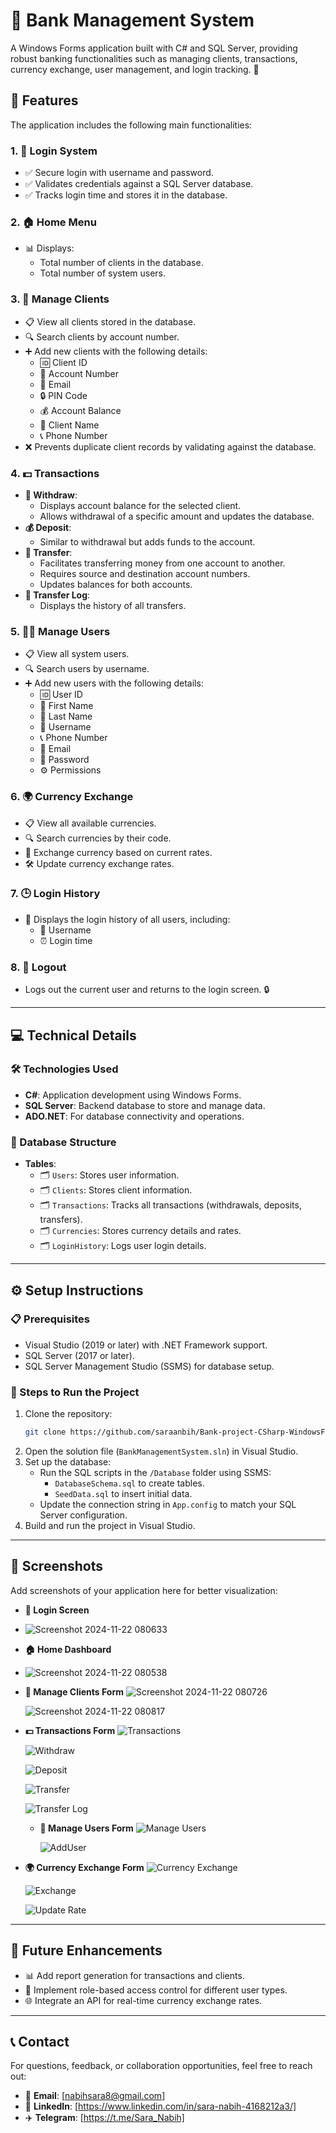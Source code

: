 # **🏦 Bank Management System**

A Windows Forms application built with C# and SQL Server, providing robust banking functionalities such as managing clients, transactions, currency exchange, user management, and login tracking. 💼

## **🌟 Features**
The application includes the following main functionalities:

### 1. **🔑 Login System**
- ✅ Secure login with username and password.
- ✅ Validates credentials against a SQL Server database.
- ✅ Tracks login time and stores it in the database.

### 2. **🏠 Home Menu**
- 📊 Displays:
  - Total number of clients in the database.
  - Total number of system users.

### 3. **👥 Manage Clients**
- 📋 View all clients stored in the database.
- 🔍 Search clients by account number.
- ➕ Add new clients with the following details:
  - 🆔 Client ID
  - 🔢 Account Number
  - 📧 Email
  - 🔒 PIN Code
  - 💰 Account Balance
  - 🧑 Client Name
  - 📞 Phone Number
- ❌ Prevents duplicate client records by validating against the database.

### 4. **💵 Transactions**
- **💸 Withdraw**:
  - Displays account balance for the selected client.
  - Allows withdrawal of a specific amount and updates the database.
- **💰 Deposit**:
  - Similar to withdrawal but adds funds to the account.
- **🔄 Transfer**:
  - Facilitates transferring money from one account to another.
  - Requires source and destination account numbers.
  - Updates balances for both accounts.
- **📜 Transfer Log**:
  - Displays the history of all transfers.

### 5. **👩‍💻 Manage Users**
- 📋 View all system users.
- 🔍 Search users by username.
- ➕ Add new users with the following details:
  - 🆔 User ID
  - 🧑 First Name
  - 🧑 Last Name
  - 👤 Username
  - 📞 Phone Number
  - 📧 Email
  - 🔑 Password
  - ⚙️ Permissions

### 6. **🌍 Currency Exchange**
- 📋 View all available currencies.
- 🔍 Search currencies by their code.
- 💱 Exchange currency based on current rates.
- 🛠️ Update currency exchange rates.

### 7. **🕒 Login History**
- 📜 Displays the login history of all users, including:
  - 👤 Username
  - ⏰ Login time

### 8. **🚪 Logout**
- Logs out the current user and returns to the login screen. 🔒

---

## **💻 Technical Details**

### **🛠 Technologies Used**
- **C#**: Application development using Windows Forms.
- **SQL Server**: Backend database to store and manage data.
- **ADO.NET**: For database connectivity and operations.

### **📂 Database Structure**
- **Tables**:
  - 🗂️ `Users`: Stores user information.
  - 🗂️ `Clients`: Stores client information.
  - 🗂️ `Transactions`: Tracks all transactions (withdrawals, deposits, transfers).
  - 🗂️ `Currencies`: Stores currency details and rates.
  - 🗂️ `LoginHistory`: Logs user login details.

---

## **⚙️ Setup Instructions**

### **📋 Prerequisites**
- Visual Studio (2019 or later) with .NET Framework support.
- SQL Server (2017 or later).
- SQL Server Management Studio (SSMS) for database setup.

### **🚀 Steps to Run the Project**
1. Clone the repository:
   ```bash
   git clone https://github.com/saraanbih/Bank-project-CSharp-WindowsForm.git
   ```
2. Open the solution file (`BankManagementSystem.sln`) in Visual Studio.
3. Set up the database:
   - Run the SQL scripts in the `/Database` folder using SSMS:
     - `DatabaseSchema.sql` to create tables.
     - `SeedData.sql` to insert initial data.
   - Update the connection string in `App.config` to match your SQL Server configuration.
4. Build and run the project in Visual Studio.

---

## **📸 Screenshots**
Add screenshots of your application here for better visualization:
- **🔑 Login Screen**
- ![Screenshot 2024-11-22 080633](https://github.com/user-attachments/assets/d53f5b58-052d-4463-8dc6-ab36285b50fb)

- **🏠 Home Dashboard**
- ![Screenshot 2024-11-22 080538](https://github.com/user-attachments/assets/71e1c190-7405-43c4-9da6-972af79214f4)

- **👥 Manage Clients Form**
  ![Screenshot 2024-11-22 080726](https://github.com/user-attachments/assets/15ce97ca-47b8-41b8-aa2d-38b6ce371692)
  
  ![Screenshot 2024-11-22 080817](https://github.com/user-attachments/assets/5e1f513d-34f7-40f6-adea-374f11c4da0c)

- **💵 Transactions Form**
  ![Transactions](https://github.com/user-attachments/assets/09aa2d29-f40b-4811-9b1f-9d4330fba579)
  
  ![Withdraw](https://github.com/user-attachments/assets/e35e3c54-ff9b-499c-8435-7c07d9deaeed)
  
  ![Deposit](https://github.com/user-attachments/assets/d53d8434-9b9d-496d-9b83-658a611459eb)
  
  ![Transfer](https://github.com/user-attachments/assets/0338a4ea-3aeb-4200-8f43-1b6965117375)
  
  ![Transfer Log](https://github.com/user-attachments/assets/06dbfc52-0f0e-4d9e-8a84-62fcb626976f)

  - **👥 Manage Users Form**
    ![Manage Users](https://github.com/user-attachments/assets/efd249df-9c7d-46b5-a0dc-cf9cb5a632d8)
    
    ![AddUser](https://github.com/user-attachments/assets/75b4d6f4-dae3-4dd1-88b8-c416910a13f0)

- **🌍 Currency Exchange Form**
  ![Currency Exchange](https://github.com/user-attachments/assets/58d9a920-7b53-4947-829c-b732b7e84692)
  
  ![Exchange](https://github.com/user-attachments/assets/62780caa-b60d-454a-acbf-f2a0e9cf36df)
  
  ![Update Rate](https://github.com/user-attachments/assets/f47bfb2a-6715-4d18-b987-fab8b1e8d749)

---

## **🔮 Future Enhancements**
- 📊 Add report generation for transactions and clients.
- 🔐 Implement role-based access control for different user types.
- 🌐 Integrate an API for real-time currency exchange rates.

---

## **📞 Contact**
For questions, feedback, or collaboration opportunities, feel free to reach out:

- 📧 **Email**: [nabihsara8@gmail.com]
- 💼 **LinkedIn**: [https://www.linkedin.com/in/sara-nabih-4168212a3/]
- ✈️ **Telegram**: [https://t.me/Sara_Nabih]

